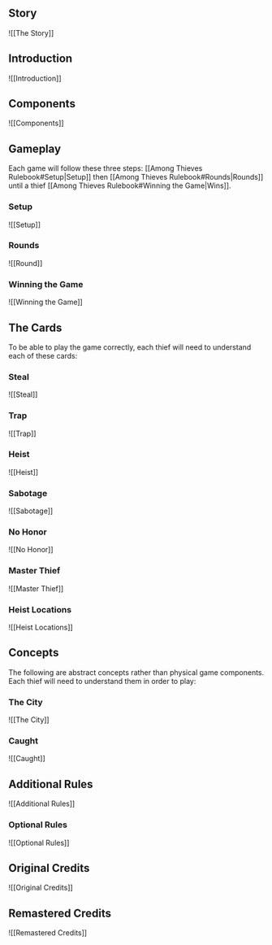 ## Story
![[The Story]]

## Introduction
![[Introduction]]

## Components
![[Components]]

## Gameplay
Each game will follow these three steps: [[Among Thieves Rulebook#Setup|Setup]] then [[Among Thieves Rulebook#Rounds|Rounds]] until a thief [[Among Thieves Rulebook#Winning the Game|Wins]].

### Setup
![[Setup]]

### Rounds
![[Round]]

### Winning the Game
![[Winning the Game]]

## The Cards
To be able to play the game correctly, each thief will need to understand each of these cards:

### Steal
![[Steal]]

### Trap
![[Trap]]

### Heist
![[Heist]]

### Sabotage
![[Sabotage]]

### No Honor
![[No Honor]]

### Master Thief
![[Master Thief]]

### Heist Locations
![[Heist Locations]]

## Concepts
The following are abstract concepts rather than physical game components. Each thief will need to understand them in order to play:

### The City
![[The City]]

### Caught
![[Caught]]

## Additional Rules
![[Additional Rules]]

### Optional Rules
![[Optional Rules]]

## Original Credits
![[Original Credits]]

## Remastered Credits
![[Remastered Credits]]